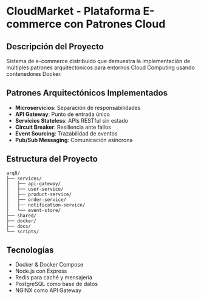 # CloudMarket - Plataforma E-commerce con Patrones Cloud

## Descripción del Proyecto
Sistema de e-commerce distribuido que demuestra la implementación de múltiples patrones arquitectónicos para entornos Cloud Computing usando contenedores Docker.

## Patrones Arquitectónicos Implementados
- **Microservicios**: Separación de responsabilidades
- **API Gateway**: Punto de entrada único
- **Servicios Stateless**: APIs RESTful sin estado
- **Circuit Breaker**: Resiliencia ante fallos
- **Event Sourcing**: Trazabilidad de eventos
- **Pub/Sub Messaging**: Comunicación asíncrona

## Estructura del Proyecto
```
arq8/
├── services/
│   ├── api-gateway/
│   ├── user-service/
│   ├── product-service/
│   ├── order-service/
│   ├── notification-service/
│   └── event-store/
├── shared/
├── docker/
├── docs/
└── scripts/
```

## Tecnologías
- Docker & Docker Compose
- Node.js con Express
- Redis para caché y mensajería
- PostgreSQL como base de datos
- NGINX como API Gateway